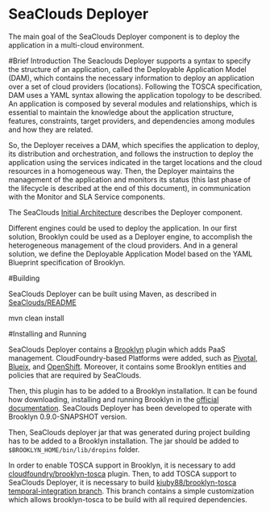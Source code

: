 SeaClouds Deployer
====================


The main goal of the SeaClouds Deployer component is to deploy the application in a multi-cloud environment.


#Brief Introduction
The Seaclouds Deployer supports a syntax to specify the structure of an application, called the Deployable Application Model (DAM), which contains the necessary information to deploy an application over a set of cloud providers (locations). Following the TOSCA specification, DAM uses a YAML syntax allowing the application topology to be described. An application is composed by several modules and relationships, which is essential to maintain the knowledge about the application structure, features, constraints, target providers, and dependencies among modules and how they are related.

So, the Deployer receives a DAM, which specifies the application to deploy, its distribution and orchestration, and follows the instruction to deploy the application using the services indicated in the target locations and the cloud resources in a homogeneous way. Then, the Deployer maintains the management of the application and monitors its status (this last phase of the lifecycle is described at the end of this document), in communication with the Monitor and SLA Service components.

The SeaClouds [Initial Architecture](http://www.seaclouds-project.eu/deliverables/SeaClouds-D2_2-Initial_architecture_and_design_of_the_SeaClouds_platform.pdf) describes the Deployer component.

Different engines could be used to deploy the application. In our first solution, Brooklyn could be used as a Deployer engine, to accomplish the heterogeneous management of the cloud providers. And in a general solution, we define the Deployable Application Model based on the YAML Blueprint specification of Brooklyn.

#Building

SeaClouds Deployer can be built using Maven, as described in
[SeaClouds/README](https://github.com/SeaCloudsEU/SeaCloudsPlatform/blob/master/README.md#building-seaclouds)

   mvn clean install


#Installing and Running

SeaClouds Deployer contains a [Brooklyn](brooklyn.apache.org) plugin which adds PaaS management. CloudFoundry-based Platforms were added, such as [Pivotal](https://run.pivotal.io/), [Blueix](https://console.ng.bluemix.net/), and [OpenShift](https://www.openshift.com/). Moreover, it contains some Brooklyn entities and policies that are required by SeaClouds.

Then, this plugin has to be added to a Brooklyn installation. It can be found how downloading, installing and running Brooklyn in the [official documentation](https://brooklyn.apache.org/v/0.9.0-SNAPSHOT/).
SeaClouds Deployer has been developed to operate with Brooklyn 0.9.0-SNAPSHOT version.

Then, SeaClouds deployer jar that was generated during project building has to be added to a Brooklyn installation. The jar should be added to `$BROOKLYN_HOME/bin/lib/dropins` folder.

In order to enable TOSCA support in Brooklyn, it is necessary to add
[cloudfoundry/brooklyn-tosca](https://github.com/cloudsoft/brooklyn-tosca) plugin. Then, to add TOSCA support to SeaClouds Deployer, it is necessary to build [kiuby88/brooklyn-tosca temporal-integration branch](https://github.com/seacloudseu/brooklyn-tosca/tree/integration/temporal-integration). This branch contains a simple customization which allows brooklyn-tosca to be build with all required dependencies.



